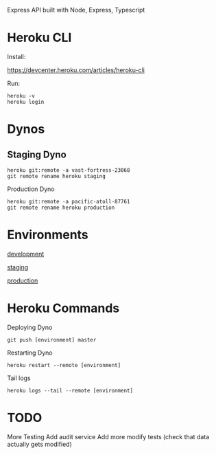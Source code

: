 Express API built with Node, Express, Typescript

# Heroku CLI

Install:

https://devcenter.heroku.com/articles/heroku-cli

Run:

```
heroku -v
heroku login
```

# Dynos

## Staging Dyno

```
heroku git:remote -a vast-fortress-23068
git remote rename heroku staging
```

Production Dyno

```
heroku git:remote -a pacific-atoll-87761
git remote rename heroku production
```

# Environments

[development](http://localhost:5000/health)

[staging](https://vast-fortress-23068.herokuapp.com/health)

[production](https://pacific-atoll-87761.herokuapp.com/health)

# Heroku Commands

Deploying Dyno

```
git push [environment] master
```

Restarting Dyno

```
heroku restart --remote [environment]
```

Tail logs

```
heroku logs --tail --remote [environment]
```

# TODO

More Testing
Add audit service
Add more modify tests (check that data actually gets modified)
